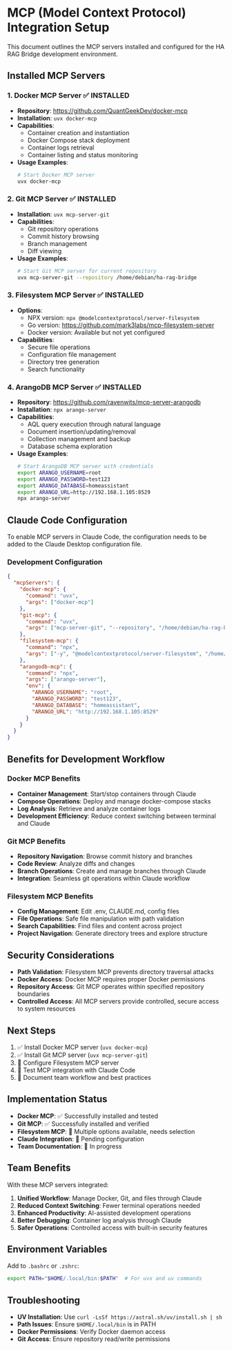 # MCP (Model Context Protocol) Integration Setup

This document outlines the MCP servers installed and configured for the HA RAG Bridge development environment.

## Installed MCP Servers

### 1. Docker MCP Server ✅ INSTALLED
- **Repository**: https://github.com/QuantGeekDev/docker-mcp
- **Installation**: `uvx docker-mcp`
- **Capabilities**:
  - Container creation and instantiation
  - Docker Compose stack deployment
  - Container logs retrieval
  - Container listing and status monitoring
- **Usage Examples**:
  ```bash
  # Start Docker MCP server
  uvx docker-mcp
  ```

### 2. Git MCP Server ✅ INSTALLED  
- **Installation**: `uvx mcp-server-git`
- **Capabilities**:
  - Git repository operations
  - Commit history browsing
  - Branch management
  - Diff viewing
- **Usage Examples**:
  ```bash
  # Start Git MCP server for current repository
  uvx mcp-server-git --repository /home/debian/ha-rag-bridge
  ```

### 3. Filesystem MCP Server ✅ INSTALLED
- **Options**:
  - NPX version: `npx @modelcontextprotocol/server-filesystem`
  - Go version: https://github.com/mark3labs/mcp-filesystem-server
  - Docker version: Available but not yet configured
- **Capabilities**:
  - Secure file operations
  - Configuration file management
  - Directory tree generation
  - Search functionality

### 4. ArangoDB MCP Server ✅ INSTALLED
- **Repository**: https://github.com/ravenwits/mcp-server-arangodb
- **Installation**: `npx arango-server`
- **Capabilities**:
  - AQL query execution through natural language
  - Document insertion/updating/removal
  - Collection management and backup
  - Database schema exploration
- **Usage Examples**:
  ```bash
  # Start ArangoDB MCP server with credentials
  export ARANGO_USERNAME=root
  export ARANGO_PASSWORD=test123
  export ARANGO_DATABASE=homeassistant
  export ARANGO_URL=http://192.168.1.105:8529
  npx arango-server
  ```

## Claude Code Configuration

To enable MCP servers in Claude Code, the configuration needs to be added to the Claude Desktop configuration file.

### Development Configuration
```json
{
  "mcpServers": {
    "docker-mcp": {
      "command": "uvx", 
      "args": ["docker-mcp"]
    },
    "git-mcp": {
      "command": "uvx",
      "args": ["mcp-server-git", "--repository", "/home/debian/ha-rag-bridge"]
    },
    "filesystem-mcp": {
      "command": "npx",
      "args": ["-y", "@modelcontextprotocol/server-filesystem", "/home/debian/ha-rag-bridge"]
    },
    "arangodb-mcp": {
      "command": "npx",
      "args": ["arango-server"],
      "env": {
        "ARANGO_USERNAME": "root",
        "ARANGO_PASSWORD": "test123", 
        "ARANGO_DATABASE": "homeassistant",
        "ARANGO_URL": "http://192.168.1.105:8529"
      }
    }
  }
}
```

## Benefits for Development Workflow

### Docker MCP Benefits
- **Container Management**: Start/stop containers through Claude
- **Compose Operations**: Deploy and manage docker-compose stacks
- **Log Analysis**: Retrieve and analyze container logs
- **Development Efficiency**: Reduce context switching between terminal and Claude

### Git MCP Benefits  
- **Repository Navigation**: Browse commit history and branches
- **Code Review**: Analyze diffs and changes
- **Branch Operations**: Create and manage branches through Claude
- **Integration**: Seamless git operations within Claude workflow

### Filesystem MCP Benefits
- **Config Management**: Edit .env, CLAUDE.md, config files
- **File Operations**: Safe file manipulation with path validation
- **Search Capabilities**: Find files and content across project
- **Project Navigation**: Generate directory trees and explore structure

## Security Considerations

- **Path Validation**: Filesystem MCP prevents directory traversal attacks
- **Docker Access**: Docker MCP requires proper Docker permissions
- **Repository Access**: Git MCP operates within specified repository boundaries
- **Controlled Access**: All MCP servers provide controlled, secure access to system resources

## Next Steps

1. ✅ Install Docker MCP server (`uvx docker-mcp`)
2. ✅ Install Git MCP server (`uvx mcp-server-git`)
3. 🔄 Configure Filesystem MCP server
4. 🔄 Test MCP integration with Claude Code
5. 🔄 Document team workflow and best practices

## Implementation Status

- **Docker MCP**: ✅ Successfully installed and tested
- **Git MCP**: ✅ Successfully installed and verified
- **Filesystem MCP**: 🔄 Multiple options available, needs selection
- **Claude Integration**: 🔄 Pending configuration
- **Team Documentation**: 🔄 In progress

## Team Benefits

With these MCP servers integrated:

1. **Unified Workflow**: Manage Docker, Git, and files through Claude
2. **Reduced Context Switching**: Fewer terminal operations needed
3. **Enhanced Productivity**: AI-assisted development operations
4. **Better Debugging**: Container log analysis through Claude
5. **Safer Operations**: Controlled access with built-in security features

## Environment Variables

Add to `.bashrc` or `.zshrc`:
```bash
export PATH="$HOME/.local/bin:$PATH"  # For uvx and uv commands
```

## Troubleshooting

- **UV Installation**: Use `curl -LsSf https://astral.sh/uv/install.sh | sh`
- **Path Issues**: Ensure `$HOME/.local/bin` is in PATH
- **Docker Permissions**: Verify Docker daemon access
- **Git Access**: Ensure repository read/write permissions